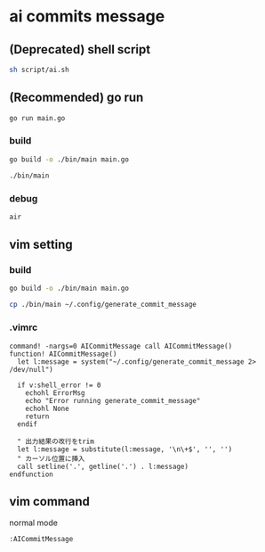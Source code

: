 # ai commits message
## (Deprecated) shell script
```bash
sh script/ai.sh
```

## (Recommended) go run
```bash
go run main.go
```
### build
```bash
go build -o ./bin/main main.go

./bin/main
```

### debug
```bash
air
```

## vim setting
### build
```bash
go build -o ./bin/main main.go

cp ./bin/main ~/.config/generate_commit_message
```

### .vimrc
```vim
command! -nargs=0 AICommitMessage call AICommitMessage()
function! AICommitMessage()
  let l:message = system("~/.config/generate_commit_message 2> /dev/null")

  if v:shell_error != 0
    echohl ErrorMsg
    echo "Error running generate_commit_message"
    echohl None
    return
  endif

  " 出力結果の改行をtrim
  let l:message = substitute(l:message, '\n\+$', '', '')
  " カーソル位置に挿入
  call setline('.', getline('.') . l:message)
endfunction
```

## vim command
normal mode
```vim
:AICommitMessage
```
